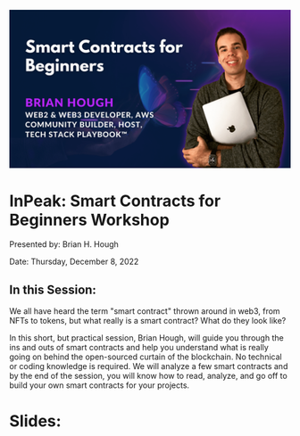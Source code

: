 ![](./assets/banner_Smart_Contracts_for_Beginners-min.png)
# **InPeak: Smart Contracts for Beginners Workshop**
Presented by: Brian H. Hough

Date: Thursday, December 8, 2022

## **In this Session:**
We all have heard the term "smart contract" thrown around in web3, from NFTs to tokens, but what really is a smart contract? What do they look like?

In this short, but practical session, Brian Hough, will guide you through the ins and outs of smart contracts and help you understand what is really going on behind the open-sourced curtain of the blockchain. No technical or coding knowledge is required. We will analyze a few smart contracts and by the end of the session, you will know how to read, analyze, and go off to build your own smart contracts for your projects.

# Slides: